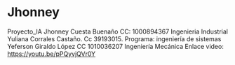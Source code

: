 # Jhonney
Proyecto_IA
Jhonney Cuesta Buenaño
CC: 1000894367
Ingenieria Industrial
Yuliana Corrales Castaño.
Cc 39193015. 
Programa: ingeniería de sistemas
Yeferson Giraldo López
CC 1010036207
Ingeniería Mecánica
Enlace video: https://youtu.be/pPQyvjQVr0Y
